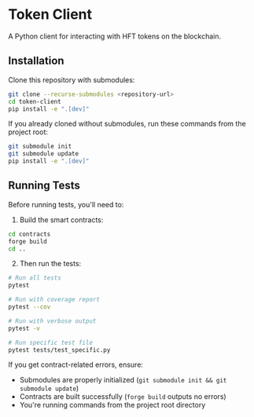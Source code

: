 # Token Client

A Python client for interacting with HFT tokens on the blockchain.

## Installation

Clone this repository with submodules:

```bash
git clone --recurse-submodules <repository-url>
cd token-client
pip install -e ".[dev]"
```

If you already cloned without submodules, run these commands from the project root:
```bash
git submodule init
git submodule update
pip install -e ".[dev]"
```

## Running Tests

Before running tests, you'll need to:

1. Build the smart contracts:
```bash
cd contracts
forge build
cd ..
```

2. Then run the tests:
```bash
# Run all tests
pytest

# Run with coverage report
pytest --cov

# Run with verbose output
pytest -v

# Run specific test file
pytest tests/test_specific.py
```

If you get contract-related errors, ensure:
- Submodules are properly initialized (`git submodule init && git submodule update`)
- Contracts are built successfully (`forge build` outputs no errors)
- You're running commands from the project root directory
